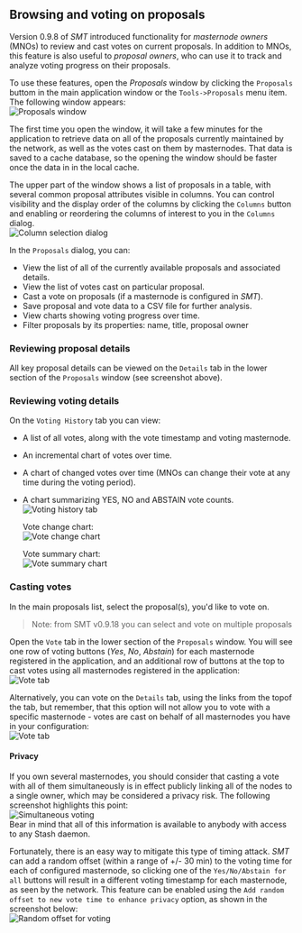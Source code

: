 ## Browsing and voting on proposals

Version 0.9.8 of *SMT* introduced functionality for *masternode owners* (MNOs) to review and cast votes on current proposals. In addition to MNOs, this feature is also useful to *proposal owners*, who can use it to track and analyze voting progress on their proposals.


To use these features, open the *Proposals* window by clicking the `Proposals` buttom in the main application window or the `Tools->Proposals` menu item. The following window appears:  
![Proposals window](img/smt-proposals-window.png)

The first time you open the window, it will take a few minutes for the application to retrieve data on all of the proposals currently maintained by the network, as well as the votes cast on them by masternodes. That data is saved to a cache database, so the opening the window should be faster once the data in in the local cache.

The upper part of the window shows a list of proposals in a table, with several common proposal attributes visible in columns. You can control visibility and the display order of the columns by clicking the `Columns` button and enabling or reordering the columns of interest to you in the `Columns` dialog.  
![Column selection dialog](img/smt-proposals-columns.png)

In the `Proposals` dialog, you can:
 * View the list of all of the currently available proposals and associated details.
 * View the list of votes cast on particular proposal.
 * Cast a vote on proposals (if a masternode is configured in *SMT*).
 * Save proposal and vote data to a CSV file for further analysis.
 * View charts showing voting progress over time.
 * Filter proposals by its properties: name, title, proposal owner


### Reviewing proposal details

All key proposal details can be viewed on the `Details` tab in the lower section of the `Proposals` window (see screenshot above).

### Reviewing voting details

On the `Voting History` tab you can view:
 * A list of all votes, along with the vote timestamp and voting masternode.
 * An incremental chart of votes over time.
 * A chart of changed votes over time (MNOs can change their vote at any time during the voting period).
 * A chart summarizing YES, NO and ABSTAIN vote counts.  
    ![Voting history tab](img/smt-proposals-voting-history.png)  

    Vote change chart:  
    ![Vote change chart](img/smt-proposals-vote-change-chart.png)  

    Vote summary chart:  
    ![Vote summary chart](img/smt-proposals-vote-summary-chart.png)

### Casting votes

In the main proposals list, select the proposal(s), you'd like to vote on.

> Note: from SMT v0.9.18 you can select and vote on multiple proposals

Open the `Vote` tab in the lower section of the `Proposals` window. You will see one row of voting buttons (*Yes*, *No*, *Abstain*) for each masternode registered in the application, and an additional row of buttons at the top to cast votes using all masternodes registered in the application:  
![Vote tab](img/smt-proposals-vote.png)

Alternatively, you can vote on the `Details` tab, using the links from the topof the tab, but remember, that this option will not allow you to vote with a specific masternode - votes are cast on behalf of all masternodes you have in your configuration:  
![Vote tab](img/smt-proposals-vote-2.png)

#### Privacy

If you own several masternodes, you should consider that casting a vote with all of them simultaneously is in effect publicly linking all of the nodes to a single owner, which may be considered a privacy risk. The following screenshot highlights this point:  
![Simultaneous voting](img/smt-proposals-vote-time-offset.png)  
Bear in mind that all of this information is available to anybody with access to any Stash daemon.

Fortunately, there is an easy way to mitigate this type of timing attack. *SMT* can add a random offset (within a range of +/- 30 min) to the voting time for each of configured masternode, so clicking one of the `Yes/No/Abstain for all` buttons will result in a different voting timestamp for each masternode, as seen by the network. This feature can be enabled using the `Add random offset to new vote time to enhance privacy` option, as shown in the screenshot below:  
![Random offset for voting](img/smt-proposals-config-time-offset.png)
